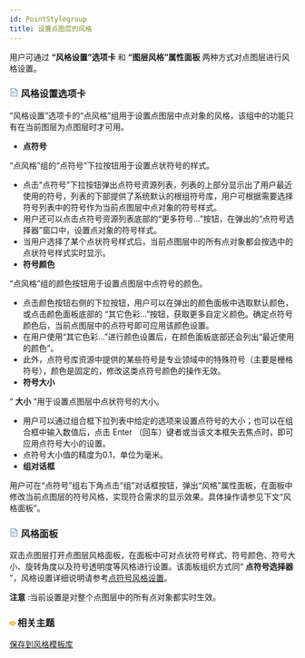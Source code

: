 ```yaml
---
id: PointStylegroup
title: 设置点图层的风格
---
```

用户可通过 **“风格设置”选项卡** 和 **“图层风格”属性面板** 两种方式对点图层进行风格设置。

### ![](../../img/read.gif) 风格设置选项卡

“风格设置”选项卡的“点风格”组用于设置点图层中点对象的风格，该组中的功能只有在当前图层为点图层时才可用。

* **点符号**

“点风格”组的“点符号”下拉按钮用于设置点状符号的样式。

* 点击“点符号”下拉按钮弹出点符号资源列表，列表的上部分显示出了用户最近使用的符号，列表的下部提供了系统默认的根组符号库，用户可根据需要选择符号列表中的符号作为当前点图层中点对象的符号样式。
* 用户还可以点击点符号资源列表底部的“更多符号...”按钮，在弹出的“点符号选择器”窗口中，设置点对象的符号样式。
* 当用户选择了某个点状符号样式后，当前点图层中的所有点对象都会按选中的点状符号样式实时显示。
* **符号颜色**

“点风格”组的颜色按钮用于设置点图层中点符号的颜色。

* 点击颜色按钮右侧的下拉按钮，用户可以在弹出的颜色面板中选取默认颜色，或点击颜色面板底部的 “其它色彩...”按钮，获取更多自定义颜色。确定点符号颜色后，当前点图层中的点符号即可应用该颜色设置。
* 在用户使用“其它色彩...”进行颜色设置后，在颜色面板底部还会列出“最近使用的颜色”。
* 此外，点符号库资源中提供的某些符号是专业领域中的特殊符号（主要是栅格符号），颜色是固定的，修改这类点符号颜色的操作无效。
* **符号大小**

“ **大小** ”用于设置点图层中点状符号的大小。

* 用户可以通过组合框下拉列表中给定的选项来设置点符号的大小；也可以在组合框中输入数值后，点击 Enter （回车）键者或当该文本框失去焦点时，即可应用点符号大小的设置。
* 点符号大小值的精度为0.1，单位为毫米。
* **组对话框**

用户可在“点符号”组右下角点击“组”对话框按钮，弹出“风格”属性面板，在面板中修改当前点图层的符号风格，实现符合需求的显示效果。具体操作请参见下文“风格面板”。

### ![](../../img/read.gif) 风格面板

双击点图层打开点图层风格面板，在面板中可对点状符号样式、符号颜色、符号大小、旋转角度以及符号透明度等风格进行设置。该面板组织方式同“ **点符号选择器**
”，风格设置详细说明请参考[点符号风格设置](PointSymStyle.html)。

**注意** :当前设置是对整个点图层中的所有点对象都实时生效。

### ![](../../img/seealso.png)相关主题

[保存到风格模板库](DTv2_SaveStyleTempl.html)

